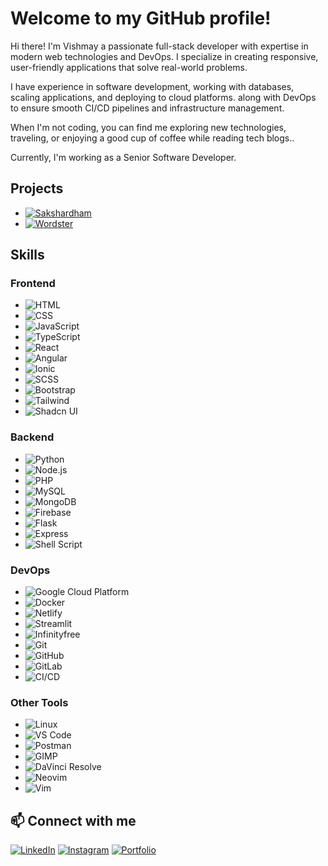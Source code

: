# Welcome to my GitHub profile! 

Hi there! I'm Vishmay a passionate full-stack developer with expertise in modern web technologies and DevOps. I specialize in creating responsive, user-friendly applications that solve real-world problems.

I have experience in software development, working with databases, scaling applications, and deploying to cloud platforms. along with DevOps to ensure smooth CI/CD pipelines and infrastructure management.

When I'm not coding, you can find me exploring new technologies, traveling, or enjoying a good cup of coffee while reading tech blogs..

Currently, I'm working as a Senior Software Developer.

## Projects
- [![Sakshardham](https://img.shields.io/badge/-HTML-orange?logo=html5&logoColor=white)](https://sakshardham.org/)
- [![Wordster](https://img.shields.io/badge/-JavaScript-yellow?logo=javascript&logoColor=white)](https://github.com/vishmaycode/wordster)

## Skills

### Frontend
- ![HTML](https://img.shields.io/badge/-HTML-orange?logo=html5&logoColor=white)
- ![CSS](https://img.shields.io/badge/-CSS-blue?logo=css3&logoColor=white)
- ![JavaScript](https://img.shields.io/badge/-JavaScript-yellow?logo=javascript&logoColor=white)
- ![TypeScript](https://img.shields.io/badge/-TypeScript-blue?logo=typescript&logoColor=white)
- ![React](https://img.shields.io/badge/-React-61DAFB?logo=react&logoColor=white)
- ![Angular](https://img.shields.io/badge/-Angular-red?logo=angular&logoColor=white)
- ![Ionic](https://img.shields.io/badge/-Ionic-3880FF?logo=ionic&logoColor=white)
- ![SCSS](https://img.shields.io/badge/-SCSS-CC6699?logo=sass&logoColor=white)
- ![Bootstrap](https://img.shields.io/badge/-Bootstrap-7952B3?logo=bootstrap&logoColor=white)
- ![Tailwind](https://img.shields.io/badge/-Tailwind-06B6D4?logo=tailwindcss&logoColor=white)
- ![Shadcn UI](https://img.shields.io/badge/-Shadcn_UI-black?logo=shadcn&logoColor=white)

### Backend
- ![Python](https://img.shields.io/badge/-Python-3776AB?logo=python&logoColor=white)
- ![Node.js](https://img.shields.io/badge/-Node.js-339933?logo=node.js&logoColor=white)
- ![PHP](https://img.shields.io/badge/-PHP-777BB4?logo=php&logoColor=white)
- ![MySQL](https://img.shields.io/badge/-MySQL-4479A1?logo=mysql&logoColor=white)
- ![MongoDB](https://img.shields.io/badge/-MongoDB-47A248?logo=mongodb&logoColor=white)
- ![Firebase](https://img.shields.io/badge/-Firebase-FFCA28?logo=firebase&logoColor=white)
- ![Flask](https://img.shields.io/badge/-Flask-000000?logo=flask&logoColor=white)
- ![Express](https://img.shields.io/badge/-Express-000000?logo=express&logoColor=white)
- ![Shell Script](https://img.shields.io/badge/-Shell_Script-black?logo=gnu-bash&logoColor=white)

### DevOps
- ![Google Cloud Platform](https://img.shields.io/badge/-Google_Cloud_Platform-4285F4?logo=googlecloud&logoColor=white)
- ![Docker](https://img.shields.io/badge/-Docker-2496ED?logo=docker&logoColor=white)
- ![Netlify](https://img.shields.io/badge/-Netlify-00C7B7?logo=netlify&logoColor=white)
- ![Streamlit](https://img.shields.io/badge/-Streamlit-FF4B4B?logo=streamlit&logoColor=white)
- ![Infinityfree](https://img.shields.io/badge/-Infinityfree-009688?logo=infinityfree&logoColor=white)
- ![Git](https://img.shields.io/badge/-Git-F05032?logo=git&logoColor=white)
- ![GitHub](https://img.shields.io/badge/-GitHub-181717?logo=github&logoColor=white)
- ![GitLab](https://img.shields.io/badge/-GitLab-FC6D26?logo=gitlab&logoColor=white)
- ![CI/CD](https://img.shields.io/badge/-CI/CD-FF7139?logo=githubactions&logoColor=white)

### Other Tools
- ![Linux](https://img.shields.io/badge/-Linux-FCC624?logo=linux&logoColor=white)
- ![VS Code](https://img.shields.io/badge/-VS_Code-007ACC?logo=visualstudiocode&logoColor=white)
- ![Postman](https://img.shields.io/badge/-Postman-FF6C37?logo=postman&logoColor=white)
- ![GIMP](https://img.shields.io/badge/-GIMP-5C5543?logo=gimp&logoColor=white)
- ![DaVinci Resolve](https://img.shields.io/badge/-DaVinci_Resolve-1A1A1A?logo=davinciresolve&logoColor=white)
- ![Neovim](https://img.shields.io/badge/-Neovim-57A143?logo=neovim&logoColor=white)
- ![Vim](https://img.shields.io/badge/-Vim-019733?logo=vim&logoColor=white)

## 📫 Connect with me
[![LinkedIn](https://img.shields.io/badge/-LinkedIn-blue?logo=linkedin&logoColor=white)](http://in.linkedin.com/in/vishmay)
[![Instagram](https://img.shields.io/badge/-Instagram-pink?logo=instagram&logoColor=red)](https://www.instagram.com/__vishmay__/)
[![Portfolio](https://img.shields.io/badge/-Portfolio-black?logo=web&logoColor=white)]([https://your-portfolio.com](https://vishmayk.netlify.app/))
